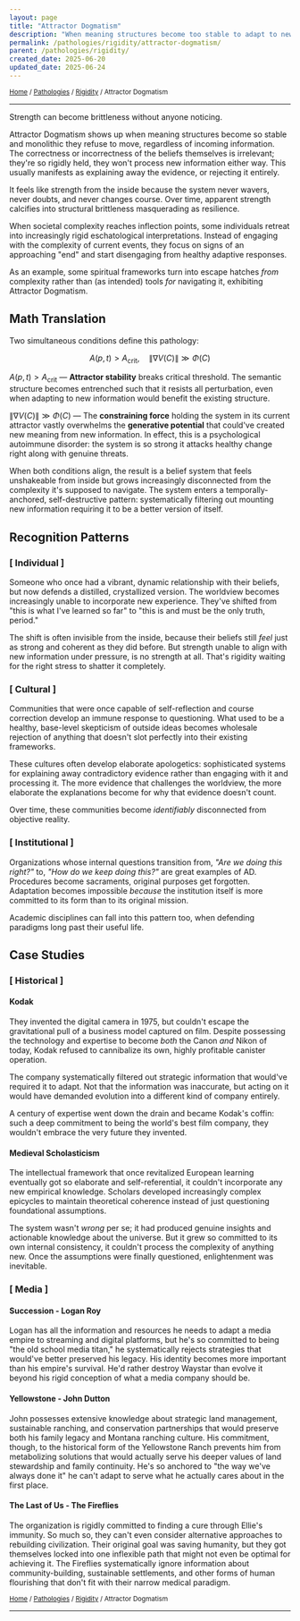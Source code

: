 ```yaml
---
layout: page
title: "Attractor Dogmatism"
description: "When meaning structures become too stable to adapt to new information"
permalink: /pathologies/rigidity/attractor-dogmatism/
parent: /pathologies/rigidity/
created_date: 2025-06-20
updated_date: 2025-06-24
---
```


<small>[Home](/) / [Pathologies](/pathologies/) / [Rigidity](/pathologies/rigidity/) / Attractor Dogmatism</small>

---

Strength can become brittleness without anyone noticing.

Attractor Dogmatism shows up when meaning structures become so stable and monolithic they refuse to move, regardless of incoming information. The correctness or incorrectness of the beliefs themselves is irrelevant; they're so rigidly held, they won't process new information either way. This usually manifests as explaining away the evidence, or rejecting it entirely.

It feels like strength from the inside because the system never wavers, never doubts, and never changes course. Over time, apparent strength calcifies into structural brittleness masquerading as resilience.

When societal complexity reaches inflection points, some individuals retreat into increasingly rigid eschatological interpretations. Instead of engaging with the complexity of current events, they focus on signs of an approaching "end" and start disengaging from healthy adaptive responses.

As an example, some spiritual frameworks turn into escape hatches *from* complexity rather than (as intended) tools *for* navigating it, exhibiting Attractor Dogmatism.

## Math Translation

Two simultaneous conditions define this pathology:

$$
A(p,t) > A_{\text{crit}}, \quad \|\nabla V(C)\| \gg \Phi(C)
$$

$A(p,t) > A_{\text{crit}}$ — **Attractor stability** breaks critical threshold. The semantic structure becomes entrenched such that it resists all perturbation, even when adapting to new information would benefit the existing structure.

$\|\nabla V(C)\| \gg \Phi(C)$ — The **constraining force** holding the system in its current attractor vastly overwhelms the **generative potential** that could've created new meaning from new information. In effect, this is a psychological autoimmune disorder: the system is so strong it attacks healthy change right along with genuine threats.

When both conditions align, the result is a belief system that feels unshakeable from inside but grows increasingly disconnected from the complexity it's supposed to navigate. The system enters a temporally-anchored, self-destructive pattern: systematically filtering out mounting new information requiring it to be a better version of itself.

## Recognition Patterns

### [ Individual ]

Someone who once had a vibrant, dynamic relationship with their beliefs, but now defends a distilled, crystallized version. The worldview becomes increasingly unable to incorporate new experience. They've shifted from "this is what I've learned so far" to "this is and must be the only truth, period."

The shift is often invisible from the inside, because their beliefs still *feel* just as strong and coherent as they did before. But strength unable to align with new information under pressure, is no strength at all. That's rigidity waiting for the right stress to shatter it completely.

### [ Cultural ]

Communities that were once capable of self-reflection and course correction develop an immune response to questioning. What used to be a healthy, base-level skepticism of outside ideas becomes wholesale rejection of anything that doesn't slot perfectly into their existing frameworks.

These cultures often develop elaborate apologetics: sophisticated systems for explaining away contradictory evidence rather than engaging with it and processing it. The more evidence that challenges the worldview, the more elaborate the explanations become for why that evidence doesn't count. 

Over time, these communities become *identifiably* disconnected from objective reality.

### [ Institutional ]

Organizations whose internal questions transition from, *"Are we doing this right?"* to, *"How do we keep doing this?"* are great examples of AD. Procedures become sacraments, original purposes get forgotten. Adaptation becomes impossible *because* the institution itself is more committed to its form than to its original mission.

Academic disciplines can fall into this pattern too, when defending paradigms long past their useful life.

## Case Studies

### [ Historical ]

#### Kodak

They invented the digital camera in 1975, but couldn't escape the gravitational pull of a business model captured on film. Despite possessing the technology and expertise to become *both* the Canon *and* Nikon of today, Kodak refused to cannibalize its own, highly profitable canister operation. 

The company systematically filtered out strategic information that would've required it to adapt. Not that the information was inaccurate, but acting on it would have demanded evolution into a different kind of company entirely.

A century of expertise went down the drain and became Kodak's coffin: such a deep commitment to being the world's best film company, they wouldn't embrace the very future they invented.


#### Medieval Scholasticism

The intellectual framework that once revitalized European learning eventually got so elaborate and self-referential, it couldn't incorporate any new empirical knowledge. Scholars developed increasingly complex epicycles to maintain theoretical coherence instead of just questioning foundational assumptions. 

The system wasn't *wrong* per se; it had produced genuine insights and actionable knowledge about the universe. But it grew so committed to its own internal consistency, it couldn't process the complexity of anything new. Once the assumptions were finally questioned, enlightenment was inevitable.

### [ Media ]

#### Succession - Logan Roy

Logan has all the information and resources he needs to adapt a media empire to streaming and digital platforms, but he's so committed to being "the old school media titan," he systematically rejects strategies that would've better preserved his legacy. His identity becomes more important than his empire's survival. He'd rather destroy Waystar than evolve it beyond his rigid conception of what a media company should be.

#### Yellowstone - John Dutton

John possesses extensive knowledge about strategic land management, sustainable ranching, and conservation partnerships that would preserve both his family legacy and Montana ranching culture. His commitment, though, to the historical form of the Yellowstone Ranch prevents him from metabolizing solutions that would actually serve his deeper values of land stewardship and family continuity. He's so anchored to "the way we've always done it" he can't adapt to serve what he actually cares about in the first place.

#### The Last of Us - The Fireflies

The organization is rigidly committed to finding a cure through Ellie's immunity. So much so, they can't even consider alternative approaches to rebuilding civilization. Their original goal was saving humanity, but they got themselves locked into one inflexible path that might not even be optimal for achieving it. The Fireflies systematically ignore information about community-building, sustainable settlements, and other forms of human flourishing that don't fit with their narrow medical paradigm.

<small>[Home](/) / [Pathologies](/pathologies/) / [Rigidity](/pathologies/rigidity/) / Attractor Dogmatism</small>

---